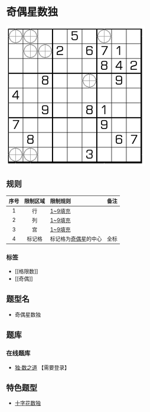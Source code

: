 # 奇偶星数独

![题](../../../../images/sudoku/奇偶星数独.png)

## 规则

| 序号  | 限制区域 | 限制规则         | 备注  |
|:---:|:----:|:-------------|:---:|
|  1  |  行   | [1~9填充]      |     |
|  2  |  列   | [1~9填充]      |     |
|  3  |  宫   | [1~9填充]      |     |
|  4  | 标记格  | 标记格为[奇偶星]的中心 | 全标  |

### 标签

- [[格限数]]
- [[奇偶]]

## 题型名

- 奇偶星数独

## 题库

### 在线题库

- [独·数之道](http://www.sudokufans.org.cn/lx/game.index.php?type=mine2) 【需要登录】

## 特色题型

- [十字花数独](十字花数独.md)

[1~9填充]: ../../../../rules.md#1to9填充
[奇偶星]: ../../../../rules.md#奇偶星
